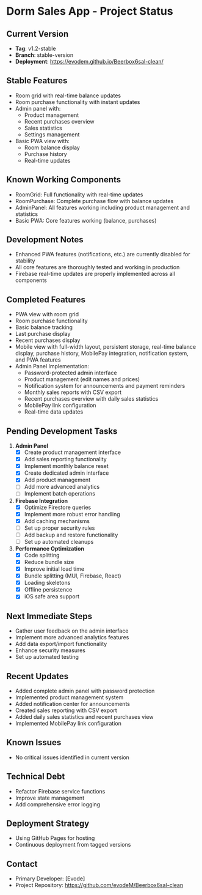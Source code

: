 # Dorm Sales App - Project Status

## Current Version
- **Tag**: v1.2-stable
- **Branch**: stable-version
- **Deployment**: https://evodem.github.io/Beerbox6sal-clean/

## Stable Features
- Room grid with real-time balance updates
- Room purchase functionality with instant updates
- Admin panel with:
  - Product management
  - Recent purchases overview
  - Sales statistics
  - Settings management
- Basic PWA view with:
  - Room balance display
  - Purchase history
  - Real-time updates

## Known Working Components
- RoomGrid: Full functionality with real-time updates
- RoomPurchase: Complete purchase flow with balance updates
- AdminPanel: All features working including product management and statistics
- Basic PWA: Core features working (balance, purchases)

## Development Notes
- Enhanced PWA features (notifications, etc.) are currently disabled for stability
- All core features are thoroughly tested and working in production
- Firebase real-time updates are properly implemented across all components

## Completed Features
- PWA view with room grid
- Room purchase functionality
- Basic balance tracking
- Last purchase display
- Recent purchases display
- Mobile view with full-width layout, persistent storage, real-time balance display, purchase history, MobilePay integration, notification system, and PWA features
- Admin Panel Implementation:
  - Password-protected admin interface
  - Product management (edit names and prices)
  - Notification system for announcements and payment reminders
  - Monthly sales reports with CSV export
  - Recent purchases overview with daily sales statistics
  - MobilePay link configuration
  - Real-time data updates

## Pending Development Tasks
1. **Admin Panel**
   - [x] Create product management interface
   - [x] Add sales reporting functionality
   - [x] Implement monthly balance reset
   - [x] Create dedicated admin interface
   - [x] Add product management
   - [ ] Add more advanced analytics
   - [ ] Implement batch operations

2. **Firebase Integration**
   - [x] Optimize Firestore queries
   - [x] Implement more robust error handling
   - [x] Add caching mechanisms
   - [ ] Set up proper security rules
   - [ ] Add backup and restore functionality
   - [ ] Set up automated cleanups

3. **Performance Optimization**
   - [x] Code splitting
   - [x] Reduce bundle size
   - [x] Improve initial load time
   - [x] Bundle splitting (MUI, Firebase, React)
   - [x] Loading skeletons
   - [x] Offline persistence
   - [x] iOS safe area support

## Next Immediate Steps
- Gather user feedback on the admin interface
- Implement more advanced analytics features
- Add data export/import functionality
- Enhance security measures
- Set up automated testing

## Recent Updates
- Added complete admin panel with password protection
- Implemented product management system
- Added notification center for announcements
- Created sales reporting with CSV export
- Added daily sales statistics and recent purchases view
- Implemented MobilePay link configuration

## Known Issues
- No critical issues identified in current version

## Technical Debt
- Refactor Firebase service functions
- Improve state management
- Add comprehensive error logging

## Deployment Strategy
- Using GitHub Pages for hosting
- Continuous deployment from tagged versions

## Contact
- Primary Developer: [Evode]
- Project Repository: https://github.com/evodeM/Beerbox6sal-clean
